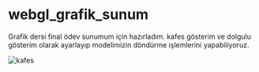 # webgl_grafik_sunum
Grafik dersi final ödev sunumum için hazırladım.
kafes gösterim ve dolgulu gösterim olarak ayarlayıp modelimizin döndürme işlemlerini yapabiliyoruz.

![kafes](https://user-images.githubusercontent.com/65421214/107069243-b6b51780-67f2-11eb-8417-aa2bc64a9365.PNG)



